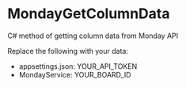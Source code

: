 # MondayGetColumnData
C# method of getting column data from Monday API

Replace the following with your data:
- appsettings.json: YOUR_API_TOKEN
- MondayService: YOUR_BOARD_ID
